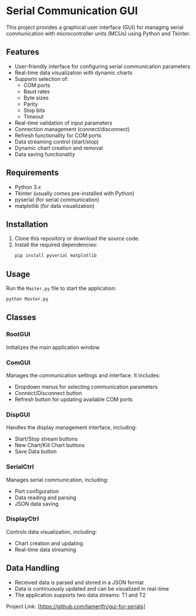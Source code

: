 # Serial Communication GUI

This project provides a graphical user interface (GUI) for managing serial communication with microcontroller units (MCUs) using Python and Tkinter.

## Features

- User-friendly interface for configuring serial communication parameters
- Real-time data visualization with dynamic charts
- Supports selection of:
  - COM ports
  - Baud rates
  - Byte sizes
  - Parity
  - Stop bits
  - Timeout
- Real-time validation of input parameters
- Connection management (connect/disconnect)
- Refresh functionality for COM ports
- Data streaming control (start/stop)
- Dynamic chart creation and removal
- Data saving functionality

## Requirements

- Python 3.x
- Tkinter (usually comes pre-installed with Python)
- pyserial (for serial communication)
- matplotlib (for data visualization)

## Installation

1. Clone this repository or download the source code.
2. Install the required dependencies:
   ```bash
   pip install pyserial matplotlib
   ```

## Usage

Run the `Master.py` file to start the application:
  ```bash
  python Master.py
  ```

## Classes

### RootGUI

Initializes the main application window.

### ComGUI

Manages the communication settings and interface. It includes:
- Dropdown menus for selecting communication parameters
- Connect/Disconnect button
- Refresh button for updating available COM ports

### DispGUI

Handles the display management interface, including:
- Start/Stop stream buttons
- New Chart/Kill Chart buttons
- Save Data button

### SerialCtrl

Manages serial communication, including:
- Port configuration
- Data reading and parsing
- JSON data saving

### DisplayCtrl

Controls data visualization, including:
- Chart creation and updating
- Real-time data streaming

## Data Handling

- Received data is parsed and stored in a JSON format
- Data is continuously updated and can be visualized in real-time
- The application supports two data streams: T1 and T2

Project Link: [https://github.com/tamertfn/gui-for-serials]
